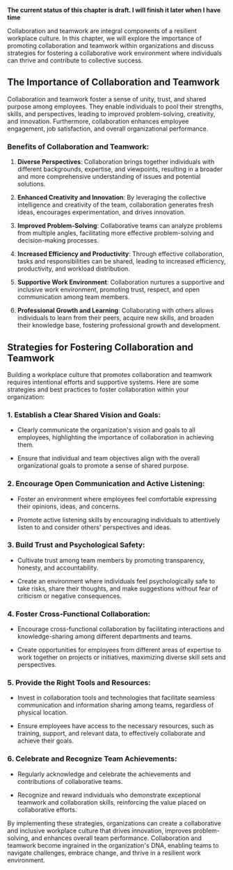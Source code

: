 **The current status of this chapter is draft. I will finish it later when I have time**

Collaboration and teamwork are integral components of a resilient workplace culture. In this chapter, we will explore the importance of promoting collaboration and teamwork within organizations and discuss strategies for fostering a collaborative work environment where individuals can thrive and contribute to collective success.

The Importance of Collaboration and Teamwork
--------------------------------------------

Collaboration and teamwork foster a sense of unity, trust, and shared purpose among employees. They enable individuals to pool their strengths, skills, and perspectives, leading to improved problem-solving, creativity, and innovation. Furthermore, collaboration enhances employee engagement, job satisfaction, and overall organizational performance.

### Benefits of Collaboration and Teamwork:

1. **Diverse Perspectives**: Collaboration brings together individuals with different backgrounds, expertise, and viewpoints, resulting in a broader and more comprehensive understanding of issues and potential solutions.

2. **Enhanced Creativity and Innovation**: By leveraging the collective intelligence and creativity of the team, collaboration generates fresh ideas, encourages experimentation, and drives innovation.

3. **Improved Problem-Solving**: Collaborative teams can analyze problems from multiple angles, facilitating more effective problem-solving and decision-making processes.

4. **Increased Efficiency and Productivity**: Through effective collaboration, tasks and responsibilities can be shared, leading to increased efficiency, productivity, and workload distribution.

5. **Supportive Work Environment**: Collaboration nurtures a supportive and inclusive work environment, promoting trust, respect, and open communication among team members.

6. **Professional Growth and Learning**: Collaborating with others allows individuals to learn from their peers, acquire new skills, and broaden their knowledge base, fostering professional growth and development.

Strategies for Fostering Collaboration and Teamwork
---------------------------------------------------

Building a workplace culture that promotes collaboration and teamwork requires intentional efforts and supportive systems. Here are some strategies and best practices to foster collaboration within your organization:

### 1. Establish a Clear Shared Vision and Goals:

* Clearly communicate the organization's vision and goals to all employees, highlighting the importance of collaboration in achieving them.

* Ensure that individual and team objectives align with the overall organizational goals to promote a sense of shared purpose.

### 2. Encourage Open Communication and Active Listening:

* Foster an environment where employees feel comfortable expressing their opinions, ideas, and concerns.

* Promote active listening skills by encouraging individuals to attentively listen to and consider others' perspectives and ideas.

### 3. Build Trust and Psychological Safety:

* Cultivate trust among team members by promoting transparency, honesty, and accountability.

* Create an environment where individuals feel psychologically safe to take risks, share their thoughts, and make suggestions without fear of criticism or negative consequences.

### 4. Foster Cross-Functional Collaboration:

* Encourage cross-functional collaboration by facilitating interactions and knowledge-sharing among different departments and teams.

* Create opportunities for employees from different areas of expertise to work together on projects or initiatives, maximizing diverse skill sets and perspectives.

### 5. Provide the Right Tools and Resources:

* Invest in collaboration tools and technologies that facilitate seamless communication and information sharing among teams, regardless of physical location.

* Ensure employees have access to the necessary resources, such as training, support, and relevant data, to effectively collaborate and achieve their goals.

### 6. Celebrate and Recognize Team Achievements:

* Regularly acknowledge and celebrate the achievements and contributions of collaborative teams.

* Recognize and reward individuals who demonstrate exceptional teamwork and collaboration skills, reinforcing the value placed on collaborative efforts.

By implementing these strategies, organizations can create a collaborative and inclusive workplace culture that drives innovation, improves problem-solving, and enhances overall team performance. Collaboration and teamwork become ingrained in the organization's DNA, enabling teams to navigate challenges, embrace change, and thrive in a resilient work environment.
